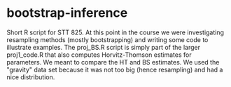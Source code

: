 # bootstrap-inference
Short R script for STT 825.  At this point in the course we were investigating resampling methods (mostly bootstrapping) and writing some code to illustrate examples.  The proj_BS.R script is simply part of the larger proj1_code.R that also computes Horvitz-Thomson estimates for parameters. We meant to compare the HT and BS estimates.  We used the "gravity" data set because it was not too big (hence resampling) and had a nice distribution.

